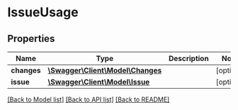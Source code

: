 # IssueUsage

## Properties
Name | Type | Description | Notes
------------ | ------------- | ------------- | -------------
**changes** | [**\Swagger\Client\Model\Changes**](Changes.md) |  | [optional] 
**issue** | [**\Swagger\Client\Model\Issue**](Issue.md) |  | [optional] 

[[Back to Model list]](../README.md#documentation-for-models) [[Back to API list]](../README.md#documentation-for-api-endpoints) [[Back to README]](../README.md)



